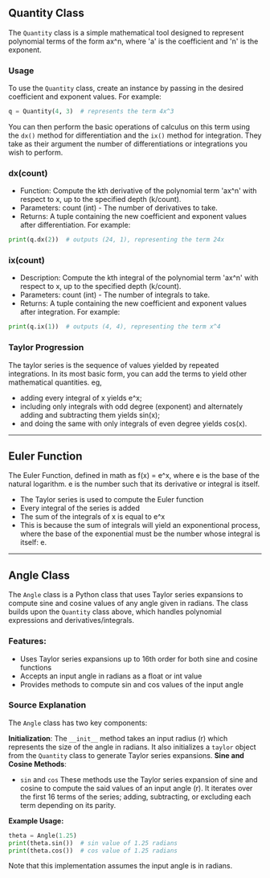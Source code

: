 ## Quantity Class
The `Quantity` class is a simple mathematical tool designed to represent polynomial terms of the form ax^n, where 'a' is the coefficient and 'n' is the exponent.

### Usage
To use the `Quantity` class, create an instance by passing in the desired coefficient and exponent values. For example:
```python
q = Quantity(4, 3)  # represents the term 4x^3
```

You can then perform the basic operations of calculus on this term using the `dx()` method for differentiation and the `ix()` method for integration. They take as their argument the number of differentiations or integrations you wish to perform.

### dx(count)

* Function: Compute the kth derivative of the polynomial term 'ax^n' with respect to x, up to the specified depth (k/count).
* Parameters: count (int) - The number of derivatives to take.
* Returns: A tuple containing the new coefficient and exponent values after differentiation. For example:
```python
print(q.dx(2))  # outputs (24, 1), representing the term 24x
```

### ix(count)

* Description: Compute the kth integral of the polynomial term 'ax^n' with respect to x, up to the specified depth (k/count).
* Parameters: count (int) - The number of integrals to take.
* Returns: A tuple containing the new coefficient and exponent values after integration. For example:
```python
print(q.ix(1))  # outputs (4, 4), representing the term x^4
```
### Taylor Progression
The taylor series is the sequence of values yielded by repeated integrations. In its most basic form, you can add the terms to yield other mathematical quantities. eg,
* adding every integral of x yields e^x; 
* including only integrals with odd degree (exponent) and alternately adding and subtracting them yields sin(x);
* and doing the same with only integrals of even degree yields cos(x).

***
## Euler Function
The Euler Function, defined in math as f(x) = e^x, where e is the base of the natural logarithm. e is the number such that its derivative or integral is itself. 
* The Taylor series is used to compute the Euler function
* Every integral of the series is added
* The sum of the integrals of x is equal to e^x
* This is because the sum of integrals will yield an exponentional process, where the base of the exponential must be the number whose integral is itself: e.

***
## Angle Class
The `Angle` class is a Python class that uses Taylor series expansions to compute sine and cosine values of any angle given in radians. The class builds upon the `Quantity` class above, which handles polynomial expressions and derivatives/integrals.

### Features:
* Uses Taylor series expansions up to 16th order for both sine and cosine functions
* Accepts an input angle in radians as a float or int value
* Provides methods to compute sin and cos values of the input angle

### Source Explanation
The `Angle` class has two key components:

**Initialization**: The `__init__` method takes an input radius (r) which represents the size of the angle in radians. It also initializes a `taylor` object from the `Quantity` class to generate Taylor series expansions.
**Sine and Cosine Methods**:
* `sin` and `cos` These methods use the Taylor series expansion of sine and cosine to compute the said values of an input angle (r). It iterates over the first 16 terms of the series; adding, subtracting, or excluding each term depending on its parity.

**Example Usage:**
```python
theta = Angle(1.25)
print(theta.sin())  # sin value of 1.25 radians
print(theta.cos())  # cos value of 1.25 radians
```
Note that this implementation assumes the input angle is in radians.
